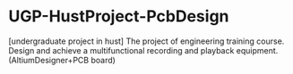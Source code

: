 # UGP-HustProject-PcbDesign
[undergraduate project in hust] The project of engineering training course. Design and achieve a multifunctional recording and playback equipment. (AltiumDesigner+PCB board)
